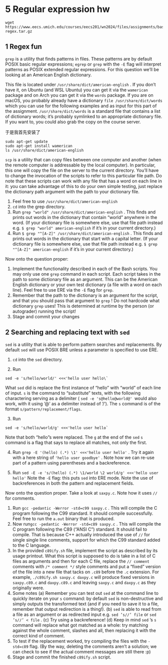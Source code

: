 # 5 Regular expression hw

```shell
wget https://www.eecs.umich.edu/courses/eecs201/wn2024/files/assignments/basic-regex.tar.gz
```

## 1 Regex fun

`grep` is a utility that finds patterns in files. These patterns are by default POSIX basic regular expressions; `egrep` or `grep` with the `-E` flag will interpret patterns as POSIX extended regular expressions.
For this question we’ll be looking at an American English dictionary.

This file is located under `/usr/share/dict/american-english` . If you don’t have it, on Ubuntu (and WSL Ubuntu) you can get it via the `wamerican` package and on Arch you can get it via the `words` package. If you are on macOS, you probably already have a dictionary `file /usr/share/dict/words` which you can use for the following examples and as input for this part of the assignment. `/usr/share/dict/words` is a standard file that contains a list of dictionary words; it’s probably symlinked to an appropriate dictionary file. If you want to, you could also grab the copy on the course server.

于是我首先安装了 

```shell
sudo apt-get update
sudo apt-get install wamerican
ls /usr/share/dict/american-english
```

`scp` is a utility that can copy files between one computer and another (when the remote computer is addressable by the local computer). In particular, this one will copy the file on the server to the current directory. You’ll have to change the invocation of the scripts to refer to this particular file path. Do note that these scripts can work with any file that has a word on each line in it: you can take advantage of this to do your own simple testing, just replace the dictionary path argument with the path to your dictionary file.

1. Feel free to use `/usr/share/dict/american-english`
2.  `cd` into the grep directory.
3. Run `grep "world" /usr/share/dict/american-english` . This finds and prints out words in the dictionary that contain “world” anywhere in the word.
   (If your dictionary file is somewhere else, use that file path instead e.g. `$ grep "world" american-english` if it’s in your current directory.)
4. Run `$ grep "^[A-Z]" /usr/share/dict/american-english` . This finds and prints out words in the dictionary that start with a capital letter.
   (If your dictionary file is somewhere else, use that file path instead e.g. `$ grep "^[A-Z]" american-english` if it’s in your current directory.)

Now onto the question proper:
1. Implement the functionality described in each of the Bash scripts. You may only use one `grep` command in each script. Each script takes in the path to some dictionary file as an argument. This can be the American English dictionary or your own test dictionary (a file with a word on each line). Feel free to use ERE via the `-E` flag for `grep`.
2. Remember that the path to the dictionary is an argument for the script, and that you should pass that argument to `grep` ! Do not hardcode what dictionary `grep` uses! This is determined at runtime by the person (or autograder) running the script!
3. Stage and commit your changes

##  2 Searching and replacing text with `sed`

`sed` is a utility that is able to perform pattern searches and replacements. By default `sed` will use POSIX BRE unless a parameter is specified to use ERE.

1. `cd` into the `sed` directory.

2. Run

  ``` shell
  sed -e 's/hello/world/' <<<'hello user hello\`
  ```

  What `sed` did is replace the first instance of “hello” with “world” of each line of input. `s` is the command to “substitute” texts, with the following charactering serving as a delimiter ( `sed -e 's@hello@world@' `would also work, with it using ’@’ as a delimiter instead of ’/’). The `s` command is of the format `s/pattern/replacement/flags`.

3. Run

  ```shell
  sed -e 's/hello/world/g' <<<'hello user hello`
  ```

  Note that both “hello”s were replaced. The `g` at the end of the `sed` `s` command is a flag that says to replace all matches, not only the first.

4. Run `grep -E '(hello) (.*) \1' <<<'hello user hello'` .
Try it again with a here string of `'hello user goodbye'` . Note how we can re-use part of a pattern using parentheses and a backreference.

5. Run `sed -E -e 's/(hello) (.*) \1/world \2 world/g' <<<'hello user hello'` Note the `-E` flag: this puts `sed` into ERE mode. Note the use of backreferences in both the pattern and replacement fields.

Now onto the question proper. Take a look at `saxpy.c`. Note how it uses `//` for comments.
1. Run `gcc -pedantic -Werror -std=c99 saxpy.c` . This will compile the C program following the C99 standard. It should compile successfully. Feel free to run the `a.out` binary that is produced.
2. Now run`gcc -pedantic -Werror -std=c89 saxpy.c` . This will compile the C program following the C89 (“ANSI C”) standard. It should fail to compile. That is because C++ actually introduced the use of `//` for single single line comments, support for which the C99 standard added to the C language.
3. In the provided `c89ify.sh` file, implement the script as described by its usage printout. What this script is supposed to do is take in a list of C files as arguments and then for each C file, replace the `// comment` comments with `/* comment */` style comments and put a “fixed” version of the file into a new file that tacks on `.c89` before the `.c` extension. For example, `./c89ify.sh saxpy.c daxpy.c` will produce fixed versions in `saxpy.c89.c` and `daxpy.c89.c` and leaving `saxpy.c` and `daxpy.c` as they originally were.
4. Some notes
(a) Remember you can test out `sed` at the command line to quickly iterate on your `s` command: by default `sed` is non-destructive and simply outputs the transformed text (and if you need to save it to a file, remember that output redirection is a thing!).
(b) `sed` is able to read from a file as an argument or as redirected input e.g. `sed ’s//’ file` or `sed ’s//’ < file` .
(c) Try using a backreference!
(d) Keep in mind `sed` ’s `s` command will replace what got matched as a whole: try matching against the whole comment, slashes and all, then replacing it with the correct kind of comment.
5. To test if the replacement worked, try compiling the files with the `-std=c89` flag. (By the way, deleting the comments aren’t a solution; we can check to see if the actual comment messages are still there :p)
6. Stage and commit the finished `c89ify.sh` script.